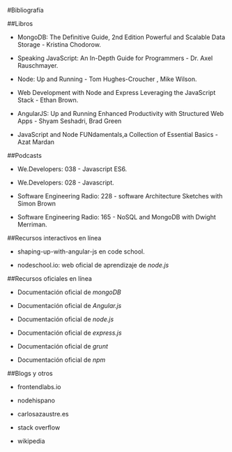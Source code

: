 #Bibliografía

##Libros

* MongoDB: The Definitive Guide, 2nd Edition
Powerful and Scalable Data Storage - Kristina Chodorow.

* Speaking JavaScript: An In-Depth Guide for Programmers - Dr. Axel Rauschmayer.

* Node: Up and Running - Tom Hughes-Croucher , Mike Wilson.

* Web Development with Node and Express
Leveraging the JavaScript Stack - Ethan Brown.

* AngularJS: Up and Running
Enhanced Productivity with Structured Web Apps - Shyam Seshadri, Brad Green

* JavaScript and Node FUNdamentals,a Collection of Essential Basics - Azat Mardan

##Podcasts 

* We.Developers: 038 - Javascript ES6.

* We.Developers: 028 - Javascript.

* Software Engineering Radio: 228 - software Architecture Sketches with Simon Brown

* Software Engineering Radio: 165 - NoSQL and  MongoDB with Dwight Merriman.

##Recursos interactivos en línea

* shaping-up-with-angular-js en  code school.

* nodeschool.io: web oficial de aprendizaje de *node.js*

##Recursos oficiales en línea

* Documentación oficial de *mongoDB*

* Documentación oficial de *Angular.js*

* Documentación oficial de *node.js*

* Documentación oficial de *express.js*

* Documentación oficial de *grunt*

* Documentación oficial de *npm*

##Blogs y otros

* frontendlabs.io

* nodehispano

* carlosazaustre.es

* stack overflow

* wikipedia






 


